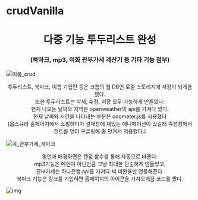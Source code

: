 # crudVanilla
<h1 align="center">다중 기능 투두리스트 완성</h1>
<h3 align="center">(북마크, mp3, 미화 관부가세 계산기 등 기타 기능 첨부)</h3>


![이름_crud](https://user-images.githubusercontent.com/64897060/150476131-06c584e6-0ea3-4509-b7e4-cc5fcfecae44.gif)


<div align="center">투두리스트, 북마크, 이름 기입란 등은 크롬의 웹 DB인 로컬 스토리지에 저장이 되게끔 했다.</div>
<div align="center">또한 투두리스트는 삭제, 수정, 저장 모두 가능하게 만들었다.</div>
<div align="center">현재 나오는 날짜와 지역은 openweather의 api를 가져다 썼다.</div>
<div align="center">현재 날짜와 시간을 나타내는 부분은 odometer.js를 사용했다</div>
<div align="center">(옵스큐라 홈페이지에서 쇼핑하다가 결제창에 재밌는 애니메이션이 있길래 속성창에서 힌트를 얻어 구글링해 좀 만져서 적용했다.)</div>







![곡_관부가세_북마크](https://user-images.githubusercontent.com/64897060/150475812-0d29302e-0ae0-47ff-9c93-d2df7a10222e.gif)

<div align="center">명언과 배경화면은 랜덤 함수를 통해 자동으로 바뀐다.</div>
<div align="center">mp3기능은 메인이 아닌만큼 그냥 최대한 단순하게 만들었고, </div>
<div align="center">관부가세는 하나은행 api를 가져다 써 미환율만 연동해준다.</div>
<div align="center">북마크 기능은 링크를 기입하면 홈페이지의 아이콘을 가져오게끔 코드를 짰다.</div>


![img](https://user-images.githubusercontent.com/64897060/158181675-d227b856-b31f-45c5-abcd-d288f226fec0.gif)




